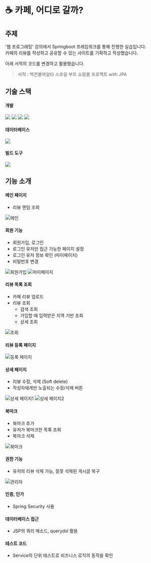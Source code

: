 # ☕ 카페, 어디로 갈까?

## 주제

'웹 프로그래밍' 강의에서 Springboot 프레임워크를 통해 진행한 실습입니다.<br/>카페의 리뷰를 작성하고 공유할 수 있는 사이트를 기획하고 작성했습니다.

아래 서적의 코드를 변경하고 활용했습니다.

> 서적 : 백견불여일타 스프링 부트 쇼핑몰 프로젝트 with JPA

## 기술 스택

<h4>개발</h4>
<img src="https://img.shields.io/badge/java-007396?style=for-the-badge&logo=java&logoColor=white"> 
<img src="https://img.shields.io/badge/springboot-6DB33F?style=for-the-badge&logo=springboot&logoColor=white">
<img src="https://img.shields.io/badge/thymeleaf-005F0F?style=for-the-badge&logo=thymeleaf&logoColor=white">

<img src="https://img.shields.io/badge/bootstrap-7952B3?style=for-the-badge&logo=bootstrap&logoColor=white">

<h4>데이터베이스</h4>
<img src="https://img.shields.io/badge/mysql-4479A1?style=for-the-badge&logo=mysql&logoColor=white">

<h4>빌드 도구</h4>
<img src="https://img.shields.io/badge/maven-C71A36?style=for-the-badge&logo=apachemaven&logoColor=white">

## 기능 소개

#### 메인 페이지

- 리뷰 랜덤 조회

<img src = "./readme_image/main.png" alt="메인">

#### 회원 기능

- 회원가입, 로그인
- 로그인 유저만 접근 가능한 페이지 설정
- 로그인 유저 정보 확인 (마이페이지)
- 비밀번호 변경

<img src = "./readme_image/register.png" alt="회원가입">

<img src = "./readme_image/myPage.png" alt="마이페이지">

#### 리뷰 목록 조회

- 카페 리뷰 업로드
- 리뷰 조회
  - 검색 조회
  - 가입할 때 입력받은 지역 기반 조회
  - 상세 조회

<img src = "./readme_image/explore.png" alt="조회">

#### 리뷰 등록 페이지

<img src = "./readme_image/reviewForm.png" alt="등록 페이지">

#### 상세 페이지

- 리뷰 수정, 삭제 (Soft delete)
- 작성자에게만 노출되는 수정/삭제 버튼

<img src = "./readme_image/reviewDetail1.png" alt="상세 페이지1">
<img src = "./readme_image/reviewDetail2.png" alt="상세 페이지2">

#### 북마크

- 북마크 추가
- 유저가 북마크한 목록 조회
- 북마크 삭제

<img src = "./readme_image/bookmarkList.png" alt="북마크">

#### 권한 기능

- 유저의 리뷰 삭제 가능, 잘못 삭제된 게시글 복구

<img src = "./readme_image/admin.png" alt="관리자">

#### 인증, 인가

- Spring Security 사용

#### 데이터베이스 접근

- JSP의 쿼리 메소드, querydsl 활용

#### 테스트 코드

- Service의 단위 테스트로 비즈니스 로직의 동작을 확인
